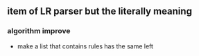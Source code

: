 ## item of LR parser but the literally meaning

### algorithm improve
- make a list that contains rules has the same left
